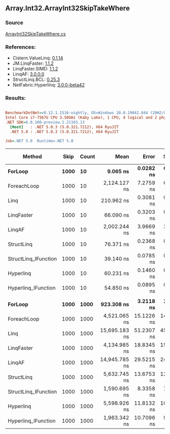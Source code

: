 ﻿## Array.Int32.ArrayInt32SkipTakeWhere

### Source
[ArrayInt32SkipTakeWhere.cs](../LinqBenchmarks/Array/Int32/ArrayInt32SkipTakeWhere.cs)

### References:
- Cistern.ValueLinq: [0.1.14](https://www.nuget.org/packages/Cistern.ValueLinq/0.1.14)
- JM.LinqFaster: [1.1.2](https://www.nuget.org/packages/JM.LinqFaster/1.1.2)
- LinqFaster.SIMD: [1.1.2](https://www.nuget.org/packages/LinqFaster.SIMD/1.0.3)
- LinqAF: [3.0.0.0](https://www.nuget.org/packages/LinqAF/3.0.0.0)
- StructLinq.BCL: [0.25.3](https://www.nuget.org/packages/StructLinq.BCL/0.25.3)
- NetFabric.Hyperlinq: [3.0.0-beta42](https://www.nuget.org/packages/NetFabric.Hyperlinq/3.0.0-beta42)

### Results:
``` ini

BenchmarkDotNet=v0.12.1.1516-nightly, OS=Windows 10.0.19042.844 (20H2/October2020Update)
Intel Core i7-7567U CPU 3.50GHz (Kaby Lake), 1 CPU, 4 logical and 2 physical cores
.NET SDK=6.0.100-preview.1.21103.13
  [Host]   : .NET 5.0.3 (5.0.321.7212), X64 RyuJIT
  .NET 5.0 : .NET 5.0.3 (5.0.321.7212), X64 RyuJIT

Job=.NET 5.0  Runtime=.NET 5.0  

```
|               Method | Skip | Count |          Mean |      Error |     StdDev |  Ratio | RatioSD |  Gen 0 | Gen 1 | Gen 2 | Allocated |
|--------------------- |----- |------ |--------------:|-----------:|-----------:|-------:|--------:|-------:|------:|------:|----------:|
|              **ForLoop** | **1000** |    **10** |      **9.065 ns** |  **0.0282 ns** |  **0.0264 ns** |   **1.00** |    **0.00** |      **-** |     **-** |     **-** |         **-** |
|          ForeachLoop | 1000 |    10 |  2,124.127 ns |  7.2759 ns |  6.8059 ns | 234.33 |    1.21 | 0.0153 |     - |     - |      32 B |
|                 Linq | 1000 |    10 |    210.962 ns |  0.3081 ns |  0.2573 ns |  23.28 |    0.07 | 0.0725 |     - |     - |     152 B |
|           LinqFaster | 1000 |    10 |     66.090 ns |  0.3203 ns |  0.2996 ns |   7.29 |    0.05 | 0.1147 |     - |     - |     240 B |
|               LinqAF | 1000 |    10 |  2,002.244 ns |  3.9669 ns |  3.3125 ns | 220.93 |    0.76 |      - |     - |     - |         - |
|           StructLinq | 1000 |    10 |     76.371 ns |  0.2368 ns |  0.2099 ns |   8.43 |    0.03 | 0.0459 |     - |     - |      96 B |
| StructLinq_IFunction | 1000 |    10 |     39.140 ns |  0.0785 ns |  0.0734 ns |   4.32 |    0.02 |      - |     - |     - |         - |
|            Hyperlinq | 1000 |    10 |     60.231 ns |  0.1460 ns |  0.1366 ns |   6.64 |    0.02 |      - |     - |     - |         - |
|  Hyperlinq_IFunction | 1000 |    10 |     54.850 ns |  0.0895 ns |  0.0793 ns |   6.05 |    0.02 |      - |     - |     - |         - |
|                      |      |       |               |            |            |        |         |        |       |       |           |
|              **ForLoop** | **1000** |  **1000** |    **923.308 ns** |  **3.2118 ns** |  **2.8472 ns** |   **1.00** |    **0.00** |      **-** |     **-** |     **-** |         **-** |
|          ForeachLoop | 1000 |  1000 |  4,521.065 ns | 15.1226 ns | 14.1456 ns |   4.90 |    0.02 | 0.0153 |     - |     - |      32 B |
|                 Linq | 1000 |  1000 | 15,695.183 ns | 51.2307 ns | 45.4147 ns |  17.00 |    0.06 | 0.0610 |     - |     - |     152 B |
|           LinqFaster | 1000 |  1000 |  4,134.985 ns | 18.8345 ns | 15.7277 ns |   4.48 |    0.02 | 6.7215 |     - |     - |  14,064 B |
|               LinqAF | 1000 |  1000 | 14,945.785 ns | 29.5215 ns | 24.6518 ns |  16.18 |    0.06 |      - |     - |     - |         - |
|           StructLinq | 1000 |  1000 |  5,632.745 ns | 13.6753 ns | 12.1228 ns |   6.10 |    0.02 | 0.0458 |     - |     - |      96 B |
| StructLinq_IFunction | 1000 |  1000 |  1,590.695 ns |  8.3358 ns |  7.3894 ns |   1.72 |    0.01 |      - |     - |     - |         - |
|            Hyperlinq | 1000 |  1000 |  5,598.926 ns | 11.8132 ns | 10.4721 ns |   6.06 |    0.02 |      - |     - |     - |         - |
|  Hyperlinq_IFunction | 1000 |  1000 |  1,963.342 ns | 10.7096 ns |  9.4938 ns |   2.13 |    0.01 |      - |     - |     - |         - |

